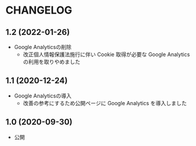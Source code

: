# CHANGELOG

## 1.2 (2022-01-26)

- Google Analyticsの削除
  - 改正個人情報保護法施行に伴い Cookie 取得が必要な Google Analytics の利用を取りやめました

## 1.1 (2020-12-24)

- Google Analyticsの導入
  - 改善の参考にするため公開ページに Google Analytics を導入しました

## 1.0 (2020-09-30)

- 公開
